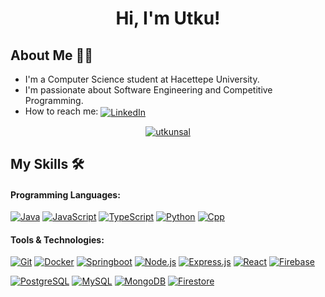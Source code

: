 
<h1 align='center'>Hi, I'm Utku!</h1>

## About Me 🧑‍💻

- I'm a Computer Science student at Hacettepe University.
- I'm passionate about Software Engineering and Competitive Programming.
- How to reach me: <a href="https://www.linkedin.com/in/utkunsal" target="_blank"><img align='center' src="https://img.shields.io/badge/Utku%20Ünsal-000.svg?&logo=linkedin&logoColor=%230077B5" alt="LinkedIn"></a>

<p align="center">
  <a href="https://github.com/utkunsal?tab=repositories"><img src="https://github-profile-trophy.vercel.app/?username=utkunsal&theme=darkhub&title=MultiLanguage,Stars,Repositories,Commits,PullRequest&margin-w=15&row=1&column=5" alt="utkunsal"></a> 
</p>

## My Skills 🛠️

#### Programming Languages:
[![Java](https://img.shields.io/badge/-Java-000?&logo=openjdk&logoColor=%23ED8B00)](#)
[![JavaScript](https://img.shields.io/badge/-JavaScript-000?&logo=JavaScript)](#)
[![TypeScript](https://img.shields.io/badge/-TypeScript-000?&logo=TypeScript)](#)
[![Python](https://img.shields.io/badge/-Python-000?&logo=Python)](#)
[![Cpp](https://img.shields.io/badge/-C%2B%2B-000?&logo=C%2B%2B)](#)

#### Tools & Technologies:
[![Git](https://img.shields.io/badge/-Git-000?&logo=Git)](#)
[![Docker](https://img.shields.io/badge/-Docker-000?&logo=Docker)](#)
[![Springboot](https://img.shields.io/badge/-Spring%20Boot-000?&logo=Springboot)](#)
[![Node.js](https://img.shields.io/badge/-Node.js-000?&logo=Node.js)](#)
[![Express.js](https://img.shields.io/badge/-Express.js-000?&logo=Express)](#)
[![React](https://img.shields.io/badge/-React-000?&logo=React)](#)
[![Firebase](https://img.shields.io/badge/-Firebase-000?&logo=Firebase)](#)  


[![PostgreSQL](https://img.shields.io/badge/-PostgreSQL-000?&logo=PostgreSQL)](#)
[![MySQL](https://img.shields.io/badge/-MySQL-000?&logo=MySQL)](#)
[![MongoDB](https://img.shields.io/badge/-MongoDB-000?&logo=MongoDB)](#)
[![Firestore](https://img.shields.io/badge/-Cloud%20Firestore-000?&logo=Firebase)](#)


<!--
**utkunsal/utkunsal** is a ✨ _special_ ✨ repository because its `README.md` (this file) appears on your GitHub profile.

Here are some ideas to get you started:

- 🔭 I’m currently working on ...
- 🌱 I’m currently learning ...
- 👯 I’m looking to collaborate on ...
- 🤔 I’m looking for help with ...
- 💬 Ask me about ...
- 📫 How to reach me: ...
- 😄 Pronouns: ...
- ⚡ Fun fact: ...
-->
